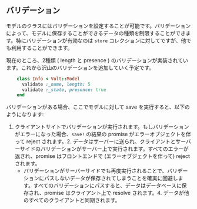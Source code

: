## バリデーション

モデルのクラスにはバリデーションを設定することが可能です。バリデーションによって、モデルに保存することができるデータの種類を制限することができます。特にバリデーションが有効なのは ```store``` コレクションに対してですが、他でも利用することができます。

現在のところ、2種類 ( length と presence ) のバリデーションが実装されています。これから沢山のバリデーションを追加していく予定です。

```ruby
    class Info < Volt::Model
      validate :_name, length: 5
      validate :_state, presence: true
    end
```

バリデーションがある場合、ここでモデルに対して save を実行すると、以下のようになります:

1. クライアントサイトでバリデーションが実行されます。もしバリデーションがエラーになった場合、```save!``` の結果の promise がエラーオブジェクトを伴って reject されます。2. データはサーバーに送られ、クライアントとサーバーサイドのバリデーションがサーバー上で実行されます。すべてのエラーが返され、promise はフロントエンドで (エラーオブジェクトを伴って) reject されます。
    - バリデーションがサーバーサイドでも再度実行されることで、バリデーションにパスしないデータが保存されてしまうことを確実に回避します。すべてのバリデーションにパスすると、データはデータベースに保存され、promise はクライアント上で resolve されます。4. データが他のすべてのクライアントと同期されます。
